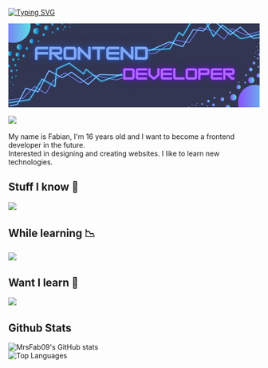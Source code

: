 <p align="left">
 <a href="https://git.io/typing-svg"><img src="https://readme-typing-svg.demolab.com?font=Fira+Code&pause=1000&width=435&lines=Hello+I'm+Fabian" alt="Typing SVG" /></a>
</p>
<p align="left">
 <img src="Baner.png" alt="Frontend Developer">
 </p>
<p align="left">
  <a href="https://www.github.com/MrsFab09" target="_blank" rel="noreferrer"><img
  src="https://img.shields.io/github/followers/MrsFab09?logo=github&style=for-the-badge&color=3382ed&labelColor=0f172a" /></a>
</p>
<p align="left">
  My name is Fabian, I'm 16 years old and I want to become a frontend developer in the future. <br>
  Interested in designing and creating websites. I like to learn new technologies.
</p>


Stuff I know :brain:
--------------------------------------
<p align="left">
  <a href="https://skillicons.dev">
    <img src="https://skillicons.dev/icons?i=github,git,html,css,js,python,php" />
  </a>
</p>

While learning 📉
--------------------------------------
<p align="left">
  <a href="https://skillicons.dev">
    <img src="https://skillicons.dev/icons?i=react,next,ts" />
  </a>
</p>

Want I learn :monocle_face:
--------------------------------------

<p align="left">
  <a href="https://skillicons.dev">
    <img src="https://skillicons.dev/icons?i=docker,mongodb,nodejs,graphql,electron" />
  </a>
</p>

Github Stats
---------------------------------------

<a href="http://www.github.com/MrsFab09"><img align="left" width="400" src="https://github-readme-stats.vercel.app/api?username=MrsFab09&theme=tokyonight&hide_border=false&include_all_commits=false&count_private=false" alt="MrsFab09's GitHub stats" /></a>

<a href="https://github.com/MrsFab09"><img align="left" width="300" height="180" src="https://github-readme-stats.vercel.app/api/top-langs/?username=MrsFab09&theme=tokyonight&hide_border=false&include_all_commits=false&count_private=false&layout=compact" alt="Top Languages" /></a>

